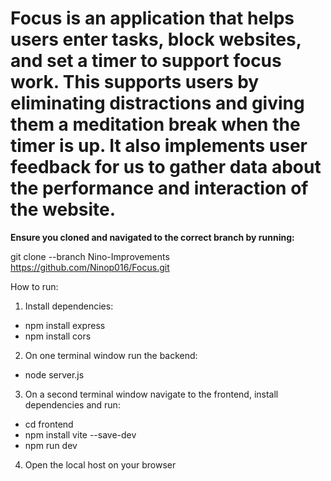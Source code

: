 # Focus is an application that helps users enter tasks, block websites, and set a timer to support focus work. This supports users by eliminating distractions and giving them a meditation break when the timer is up. It also implements user feedback for us to gather data about the performance and interaction of the website.

**Ensure you cloned and navigated to the correct branch by running:** 

git clone --branch Nino-Improvements https://github.com/Ninop016/Focus.git

How to run: 
1. Install dependencies: 
- npm install express
- npm install cors

2. On one terminal window run the backend: 
- node server.js

3. On a second terminal window navigate to the frontend, install dependencies and run: 
- cd frontend
- npm install vite --save-dev
- npm run dev

4. Open the local host on your browser
